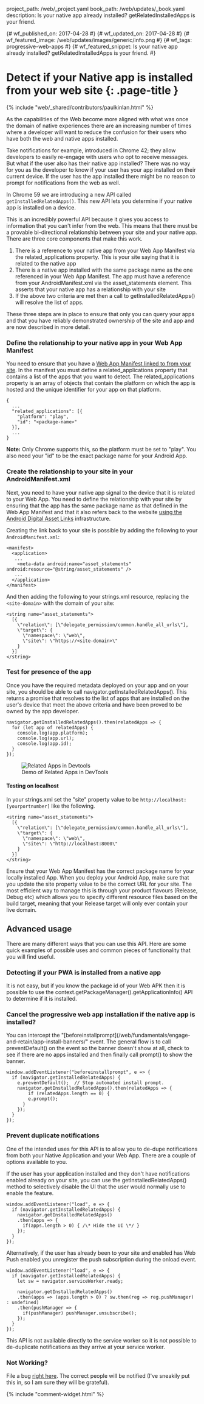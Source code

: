 project_path: /web/_project.yaml
book_path: /web/updates/_book.yaml
description: Is your native app already installed? getRelatedInstalledApps is your friend.

{# wf_published_on: 2017-04-28 #}
{# wf_updated_on: 2017-04-28 #}
{# wf_featured_image: /web/updates/images/generic/info.png #}
{# wf_tags: progressive-web-apps #}
{# wf_featured_snippet: Is your native app already installed? getRelatedInstalledApps is your friend. #}

# Detect if your Native app is installed from your web site {: .page-title }

{% include "web/_shared/contributors/paulkinlan.html" %}

As the capabilities of the Web become more aligned with what was once the domain
of native experiences there are an increasing number of times where a developer
will want to reduce the confusion for their users who have both the web and
native apps installed.

Take notifications for example, introduced in Chrome 42; they allow developers
to easily re-engage with users who opt to receive messages. But what if the user
also has their native app installed? There was no way for you as the developer
to know if your user has your app installed on their current device. If the user
has the app installed there might be no reason to prompt for notifications from
the web as well.

In Chrome 59 we are introducing a new API called `getInstalledRelatedApps()`.
This new API lets you determine if your native app is installed on a device.

This is an incredibly powerful API because it gives you access to information
that you can't infer from the web. This means that there must be a provable
bi-directional relationship between your site and your native app. There are
three core components that make this work.

1. There is a reference to your native app from your Web App Manifest via the
   related_applications property. This is your site saying that it is related
   to the native app
1. There is a native app installed with the same package name as the one
   referenced in your Web App Manifest. The app must have a reference from your
   AndroidManifest.xml via the asset_statements element. This asserts that your
   native app has a relationship with your site
1. If the above two criteria are met then a call to getInstalledRelatedApps()
   will resolve the list of apps.

These three steps are in place to ensure that only you can query your apps and
that you have reliably demonstrated ownership of the site and app and are now
described in more detail.

### Define the relationship to your native app in your Web App Manifest

You need to ensure that you have a [Web App Manifest linked to from your
site](/web/fundamentals/engage-and-retain/web-app-manifest/).
In the manifest you must define a related_applications property that contains a
list of the apps that you want to detect. The related_applications property is
an array of objects that contain the platform on which the app is hosted and the
unique identifier for your app on that platform.

    {
      ...
      "related_applications": [{
        "platform": "play",
        "id": "<package-name>"
      }],
      ...
    }

**Note:** Only Chrome supports this, so the platform must be set to "play". You
also need your "id" to be the exact package name for your Android App.

### Create the relationship to your site in your AndroidManifest.xml

Next, you need to have your native app signal to the device that it is related
to your Web App. You need to define the relationship with your site by ensuring
that the app has the same package name as that defined in the Web App Manifest
and that it also refers back to the website [using the Android Digital Asset
Links](/digital-asset-links/v1/create-statement#android_app_statement_file)
infrastructure.

Creating the link back to your site is possible by adding the following to your
`AndroidManifest.xml`:

    <manifest>
      <application>
       ...
        <meta-data android:name="asset_statements" android:resource="@string/asset_statements" />
       ...
      </application>
    </manifest>

And then adding the following to your strings.xml resource, replacing the
`<site-domain>` with the domain of your site:

    <string name="asset_statements">
      [{
        \"relation\": [\"delegate_permission/common.handle_all_urls\"],
        \"target\": {
          \"namespace\": \"web\",
          \"site\": \"https://<site-domain>\"
        }
      }]
    </string>

### Test for presence of the app

Once you have the required metadata deployed on your app and on your site, you
should be able to call navigator.getInstalledRelatedApps(). This returns a
promise that resolves to the list of apps that are installed on the user's
device that meet the above criteria and have been proved to be owned by the app
developer.

    navigator.getInstalledRelatedApps().then(relatedApps => {
      for (let app of relatedApps) {
        console.log(app.platform);
        console.log(app.url);
        console.log(app.id);
      }
    });

<figure>
  <img src="/web/updates/images/2017/04/related.png"
       alt="Related Apps in Devtools"/>
  <figcaption>
    Demo of Related Apps in DevTools
  </figcaption>
</figure>

#### Testing on localhost

In your strings.xml set the "site" property value to be
`http://localhost:[yourportnumber]` like the following.

    <string name="asset_statements">
      [{
        \"relation\": [\"delegate_permission/common.handle_all_urls\"],
        \"target\": {
          \"namespace\": \"web\",
          \"site\": \"http://localhost:8000\"
        }
      }]
    </string>

Ensure that your Web App Manifest has the correct package name for your locally
installed App. When you deploy your Android App, make sure that you update the
site property value to be the correct URL for your site. The most efficient way
to manage this is through your product flavours (Release, Debug etc) which
allows you to specify different resource files based on the build target,
meaning that your Release target will only ever contain your live domain.

## Advanced usage

There are many different ways that you can use this API. Here are some quick
examples of possible uses and common pieces of functionality that you will find
useful.

### Detecting if your PWA is installed from a native app

It is not easy, but if you know the package id of your Web APK then it is
possible to use the context.getPackageManager().getApplicationInfo() API to
determine if it is installed.

### Cancel the progressive web app installation if the native app is installed?

You can intercept the
"[beforeinstallprompt](/web/fundamentals/engage-and-retain/app-install-banners/"
event. The general flow is to call preventDefault() on the event so the banner
doesn't show at all, check to see if there are no apps installed and then
finally call prompt() to show the banner.

    window.addEventListener("beforeinstallprompt", e => {
      if (navigator.getInstalledRelatedApps) {
        e.preventDefault();  // Stop automated install prompt.
        navigator.getInstalledRelatedApps().then(relatedApps => {
	        if (relatedApps.length == 0) {
            e.prompt();
          }
        });
      }
    });

### Prevent duplicate notifications

One of the intended uses for this API is to allow you to de-dupe notifications
from both your Native Application and your Web App. There are a couple of
options available to you.

If the user has your application installed and they don't have notifications
enabled already on your site, you can use the getInstalledRelatedApps() method
to selectively disable the UI that the user would normally use to enable the
feature.

    window.addEventListener("load", e => {
      if (navigator.getInstalledRelatedApps) {
        navigator.getInstalledRelatedApps()
        .then(apps => {
          if(apps.length > 0) { /\* Hide the UI \*/ }
        });
      }
    });

Alternatively, if the user has already been to your site and enabled has Web
Push enabled you unregister the push subscription during the onload event.

    window.addEventListener("load", e => {
      if (navigator.getInstalledRelatedApps) {
        let sw = navigator.serviceWorker.ready;

        navigator.getInstalledRelatedApps()
        .then(apps => (apps.length > 0) ? sw.then(reg => reg.pushManager) : undefined)
        .then(pushManager => {
          if(pushManager) pushManager.unsubscribe();
        });
      }
    });

This API is not available directly to the service worker so it is not possible
to de-duplicate notifications as they arrive at your service worker.

### Not Working?

File a bug [right
here](https://bugs.chromium.org/p/chromium/issues/entry?components=Blink&blocking=587623&cc=mgiuca%40chromium.org,owencm%40chromium.org).
The correct people will be notified (I've sneakily put this in, so I am sure
they will be grateful).

{% include "comment-widget.html" %}
